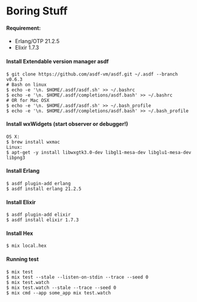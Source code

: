 # Boring Stuff

#### Requirement:
  * Erlang/OTP 21.2.5
  * Elixir 1.7.3

#### Install Extendable version manager asdf
    $ git clone https://github.com/asdf-vm/asdf.git ~/.asdf --branch v0.6.3
    # Bash on linux
    $ echo -e '\n. $HOME/.asdf/asdf.sh' >> ~/.bashrc
    $ echo -e '\n. $HOME/.asdf/completions/asdf.bash' >> ~/.bashrc
    # OR for Mac OSX
    $ echo -e '\n. $HOME/.asdf/asdf.sh' >> ~/.bash_profile
    $ echo -e '\n. $HOME/.asdf/completions/asdf.bash' >> ~/.bash_profile

#### Install wxWidgets (start observer or debugger!)
    OS X:
    $ brew install wxmac
    Linux:
    $ apt-get -y install libwxgtk3.0-dev libgl1-mesa-dev libglu1-mesa-dev libpng3

#### Install Erlang
    $ asdf plugin-add erlang
    $ asdf install erlang 21.2.5

#### Install Elixir
    $ asdf plugin-add elixir
    $ asdf install elixir 1.7.3

#### Install Hex
    $ mix local.hex

#### Running test 
    $ mix test
    $ mix test --stale --listen-on-stdin --trace --seed 0
    $ mix test.watch
    $ mix test.watch --stale --trace --seed 0
    $ mix cmd --app some_app mix test.watch 